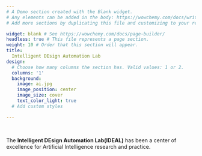 ```yaml
---
# A Demo section created with the Blank widget.
# Any elements can be added in the body: https://wowchemy.com/docs/writing-markdown-latex/
# Add more sections by duplicating this file and customizing to your requirements.

widget: blank # See https://wowchemy.com/docs/page-builder/
headless: true # This file represents a page section.
weight: 10 # Order that this section will appear.
title:
  Intelligent DEsign Automation Lab
design:
  # Choose how many columns the section has. Valid values: 1 or 2.
  columns: '1'
  background:
    image: ai.jpg
    image_position: center
    image_size: cover
    text_color_light: true
  # Add custom styles

---
```


<br>

The **Intelligent DEsign Automation Lab(IDEAL)** has been a center of excellence for Artificial Intelligence research and practice.
